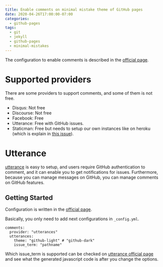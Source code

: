 ```yaml
---
title: Enable comments on minimal mistake theme of GitHub pages
date: 2020-04-26T17:00:00-07:00
categories:
  - github-pages
tags:
  - git
  - jekyll
  - github-pages
  - minimal-mistakes
---
```


The configuration to enable comments is described in the [official page](https://mmistakes.github.io/minimal-mistakes/docs/configuration/#comments).

Supported providers
===

There are some providers to support comments, and some of them is not free.
- Disqus: Not free
- Discourse: Not free
- Facebook: Free
- Utterance: Free with GitHub issues.
- Staticman: Free but needs to setup our own instances like on heroku (which is explain in [this issue](https://github.com/eduardoboucas/staticman/issues/343)).


Utterance
===
[utterance](https://utteranc.es/) is easy to setup, and users require GitHub authentication to comment, and it can enable you to get notifications for issues.
Furthermore, because you can manage messages on GitHub, you can manage comments on GitHub features.

Getting Started
---
Configuration is written in the [official page](https://mmistakes.github.io/minimal-mistakes/docs/configuration/#utterances-comments).

Basically, you only need to add next configurations in `_config.yml`.
```
comments:
  provider: "utterances"
  utterances:
    theme: "github-light" # "github-dark"
    issue_term: "pathname"
```

Which issue_term is supported can be checked on [utterance official page](https://utteranc.es/) and see what the generated javascript code is after you change the options.
